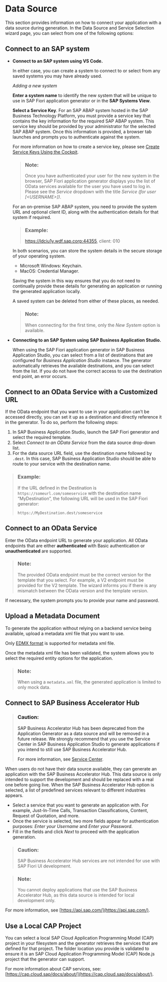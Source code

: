 <!-- loio37a0fcf2388c4e8e9e9e4942e6c5cff4 -->

# Data Source

This section provides information on how to connect your application with a data source during generation. In the Data Source and Service Selection wizard page, you can select from one of the following options:



<a name="loio37a0fcf2388c4e8e9e9e4942e6c5cff4__section_l4w_krq_qpb"/>

## Connect to an SAP system

-   **Connect to an SAP system using** **VS Code.**

    In either case, you can create a system to connect to or select from any saved systems you may have already used.

    *Adding a new system*

    **Enter a system name** to identify the new system that will be unique to use in SAP Fiori application generator or in the **SAP Systems View**.

    **Select a Service Key**. For an SAP ABAP system hosted in the SAP Business Technology Platform, you must provide a service key that contains the key information for the required SAP ABAP system. This service key should be provided by your administrator for the selected SAP ABAP system. Once this information is provided, a browser tab launches and prompts you to authenticate against the system.

    For more information on how to create a service key, please see [Create Service Keys Using the Cockpit](https://help.sap.com/products/BTP/65de2977205c403bbc107264b8eccf4b/cdf4f200db3e4c248fa67401937b2f78.html).

    > ### Note:  
    > Once you have authenticated your user for the new system in the browser, SAP Fiori application generator displays you the list of OData services available for the user you have used to log in. Please see the *Service* dropdown with the title *Service \(for user \[<USERNAME\>\]\)*.

    For an on-premise SAP ABAP system, you need to provide the system URL and optional client ID, along with the authentication details for that system if required.

    > ### Example:  
    > https://ldciu1y.wdf.sap.corp:44355, client: 010

    In both scenarios, you can store the system details in the secure storage of your operating system.

    -   Microsoft Windows: Keychain.
    -   MacOS: Credential Manager.

    Saving the system in this way ensures that you do not need to continually provide these details for generating an application or running the generated application locally.

    A saved system can be deleted from either of these places, as needed.

    > ### Note:  
    > When connecting for the first time, only the *New System* option is available.

-   **Connecting to an SAP System using** **SAP Business Application Studio.**

    When using the SAP Fiori application generator in SAP Business Application Studio, you can select from a list of destinations that are configured for *Business Application Studio* instance. The generator automatically retrieves the available destinations, and you can select from the list. If you do not have the correct access to use the destination end point, an error occurs.




<a name="loio37a0fcf2388c4e8e9e9e4942e6c5cff4__section_i2d_yzx_v4b"/>

## Connect to an OData Service with a Customized URL

If the OData endpoint that you want to use in your application can't be accessed directly, you can set it up as a destination and directly reference it in the generator. To do so, perform the following steps:

1.  In SAP Business Application Studio, launch the SAP Fiori generator and select the required template.
2.  Select *Connect to an OData Service* from the data source drop-down list.
3.  For the data source URL field, use the destination name followed by `.dest`. In this case, SAP Business Application Studio should be able to route to your service with the destination name.

> ### Example:  
> If the URL defined in the Destination is `https://someurl.com/someservice` with the destination name “MyDestination”, the following URL will be used in the SAP Fiori generator:
> 
> `https://MyDestination.dest/someservice`



<a name="loio37a0fcf2388c4e8e9e9e4942e6c5cff4__section_cxb_trq_qpb"/>

## Connect to an OData Service

Enter the OData endpoint URL to generate your application. All OData endpoints that are either **authenticated** with Basic authentication or **unauthenticated** are supported.

> ### Note:  
> The provided OData endpoint must be the correct version for the template that you select. For example, a V2 endpoint must be provided for the V2 template. The wizard informs you if there is any mismatch between the OData version and the template version.

If necessary, the system prompts you to provide your name and password.



<a name="loio37a0fcf2388c4e8e9e9e4942e6c5cff4__section_pmx_hvq_qpb"/>

## Upload a Metadata Document

To generate the application without relying on a backend service being available, upload a metadata xml file that you want to use.

Only [EDMX format](https://docs.microsoft.com/en-us/openspecs/windows_protocols/mc-edmx/5dff5e25-56a1-408b-9d44-bff6634c7d16) is supported for metadata xml file.

Once the metadata xml file has been validated, the system allows you to select the required entity options for the application.

> ### Note:  
> When using a `metadata.xml` file, the generated application is limited to only mock data.



<a name="loio37a0fcf2388c4e8e9e9e4942e6c5cff4__section_rqx_lsq_qpb"/>

## Connect to SAP Business Accelerator Hub

> ### Caution:  
> SAP Business Accelerator Hub has been deprecated from the Application Generator as a data source and will be removed in a future release. We strongly recommend that you use the Service Center in SAP Business Application Studio to generate applications if you intend to still use SAP Business Accelerator Hub.
> 
> For more information, see [Service Center](https://help.sap.com/products/SAP%20Business%20Application%20Studio/9d1db9835307451daa8c930fbd9ab264/1e8ec75c9c784b51a91c7370f269ff98.html).

When users do not have their data source available, they can generate an application with the SAP Business Accelerator Hub. This data source is only intended to support the development and should be replaced with a real one before going live. When the SAP Business Accelerator Hub option is selected, a list of predefined services relevant to different industries appears.

-   Select a service that you want to generate an application with. For example, Just-In-Time Calls, Transaction Classifications, Content, Request of Quotation, and more.
-   Once the service is selected, two more fields appear for authentication purposes: *Enter your Username* and *Enter your Password*.
-   Fill in the fields and click *Next* to proceed with the application generation.

> ### Caution:  
> SAP Business Accelerator Hub services are not intended for use with SAP Fiori UI development.

> ### Note:  
> You cannot deploy applications that use the SAP Business Accelerator Hub, as this data source is intended for local development only.

For more information, see [https://api.sap.com/](https://api.sap.com/).



<a name="loio37a0fcf2388c4e8e9e9e4942e6c5cff4__section_fbg_tsq_qpb"/>

## Use a Local CAP Project

You can select a local SAP Cloud Application Programming Model \(CAP\) project in your filesystem and the generator retrieves the services that are defined for that project. The folder location you provide is validated to ensure it is an SAP Cloud Application Programming Model \(CAP\) Node.js project that the generator can support.

For more information about CAP services, see: [https://cap.cloud.sap/docs/about/](https://cap.cloud.sap/docs/about/).


